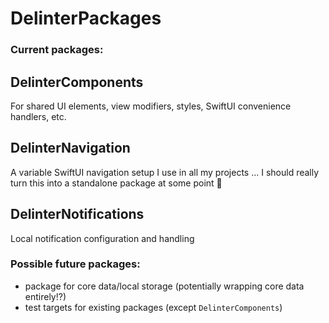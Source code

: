 # DelinterPackages

### **Current packages:**

## DelinterComponents
For shared UI elements, view modifiers, styles, SwiftUI convenience handlers, etc.

## DelinterNavigation
A variable SwiftUI navigation setup I use in all my projects
  ... I should really turn this into a standalone package at some point 🤔

## DelinterNotifications
Local notification configuration and handling


### Possible future packages:

- package for core data/local storage (potentially wrapping core data entirely!?)
- test targets for existing packages (except `DelinterComponents`)
